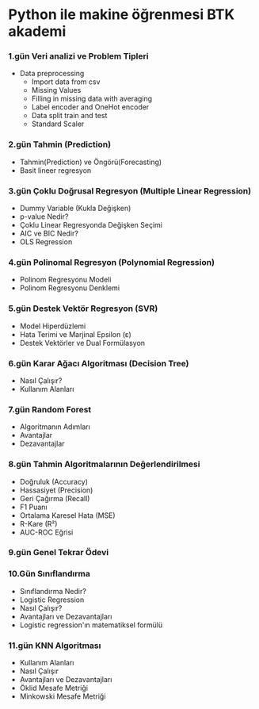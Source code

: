# Python ile makine öğrenmesi BTK akademi

### 1.gün Veri analizi ve Problem Tipleri
* Data preprocessing
    * Import data from csv 
    * Missing Values
    * Filling in missing data with averaging
    * Label encoder and OneHot encoder
    * Data split train and test
    * Standard Scaler

### 2.gün Tahmin (Prediction) 
* Tahmin(Prediction) ve Öngörü(Forecasting)
* Basit lineer regresyon




### 3.gün Çoklu Doğrusal Regresyon (Multiple Linear Regression)
* Dummy Variable (Kukla Değişken)
* p-value Nedir?
* Çoklu Linear Regresyonda Değişken Seçimi
* AIC ve BIC Nedir?
* OLS Regression 

### 4.gün Polinomal Regresyon (Polynomial Regression)
* Polinom Regresyonu Modeli
* Polinom Regresyonu Denklemi


### 5.gün Destek Vektör Regresyon (SVR)
* Model Hiperdüzlemi
* Hata Terimi ve Marjinal Epsilon (ε)
* Destek Vektörler ve Dual Formülasyon

### 6.gün Karar Ağacı Algoritması (Decision Tree)
* Nasıl Çalışır?
* Kullanım Alanları

### 7.gün Random Forest
* Algoritmanın Adımları
* Avantajlar
* Dezavantajlar

### 8.gün  Tahmin Algoritmalarının Değerlendirilmesi
* Doğruluk (Accuracy)
* Hassasiyet (Precision)
* Geri Çağırma (Recall)
* F1 Puanı
* Ortalama Karesel Hata (MSE)
* R-Kare (R²)
* AUC-ROC Eğrisi
### 9.gün Genel Tekrar Ödevi

### 10.Gün Sınıflandırma
* Sınıflandırma Nedir?
* Logistic Regression
* Nasıl Çalışır?
* Avantajları ve Dezavantajları
* Logistic regression'ın matematiksel formülü

### 11.gün KNN Algoritması
* Kullanım Alanları
* Nasıl Çalışır
* Avantajları ve Dezavantajları
* Öklid Mesafe Metriği
* Minkowski Mesafe Metriği
